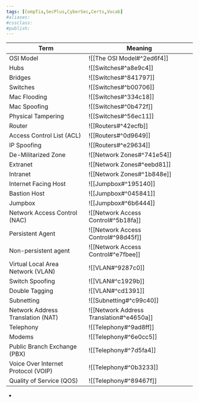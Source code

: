 ```yaml
---
tags: [CompTia,SecPlus,CyberSec,Certs,Vocab]
#aliases:
#cssclass:
#publish:
---
```


| Term                                       | Meaning                                                                                              |
| ------------------------------------------ | ---------------------------------------------------------------------------------------------------- |
| OSI Model                                  | ![[The OSI Model#^2ed6f4]]                                                                           |
| Hubs                                       | ![[Switches#^a8e9c4]]                                                                                |
| Bridges                                    | ![[Switches#^841797]]                                                                                |
| Switches                                   | ![[Switches#^b00706]]                                                                                |
| Mac Flooding                               | ![[Switches#^334c18]]                                                                                |
| Mac Spoofing                               | ![[Switches#^0b472f]]                                                                                |
| Physical Tampering                         | ![[Switches#^56ec11]]                                                                                |
| Router                                     | ![[Routers#^42ecfb]]                                                                                 |
| Access Control List (ACL)                  | ![[Routers#^0d9649]]                                                                                 |
| IP Spoofing                                | ![[Routers#^e29634]]                                                                                 |
| De-Militarized Zone                        | ![[Network Zones#^741e54]]                                                                           |
| Extranet                                   | ![[Network Zones#^eebd81]]                                                                           |
| Intranet                                   | ![[Network Zones#^1b848e]]                                                                           |
| Internet Facing Host                       | ![[Jumpbox#^195140]]                                                                                 |
| Bastion Host                               | ![[Jumpbox#^045841]]                                                                                 |
| Jumpbox                                    | ![[Jumpbox#^6b6444]]                                                                                 |
| Network Access Control (NAC)               | ![[Network Access Control#^5b18fa]]                                                                  |
| Persistent Agent                           | ![[Network Access Control#^98d45f]]                                                                  |
| Non-persistent agent                       | ![[Network Access Control#^e7fbee]]                                                                  |
| Virtual Local Area Network (VLAN)          | ![[VLAN#^9287c0]]                                                                                    |
| Switch Spoofing                            | ![[VLAN#^c1929b]]                                                                                    |
| Double Tagging                             | ![[VLAN#^cd1391]]                                                                                    |
| Subnetting                                 | ![[Subnetting#^c99c40]]                                                                              |
| Network Address Translation (NAT)          | ![[Network Address Translation#^e4650a]]                                                             |
| Telephony                                  | ![[Telephony#^9ad8ff]]                                                                               |
| Modems                                     | ![[Telephony#^6e0cc5]]                                                                               |
| Public Branch Exchange (PBX)               | ![[Telephony#^7d5fa4]]                                                                               |
| Voice Over Internet Protocol (VOIP)        | ![[Telephony#^0b3233]]                                                                               |
| Quality of Service (QOS)                   | ![[Telephony#^89467f]]                                                                               |

-